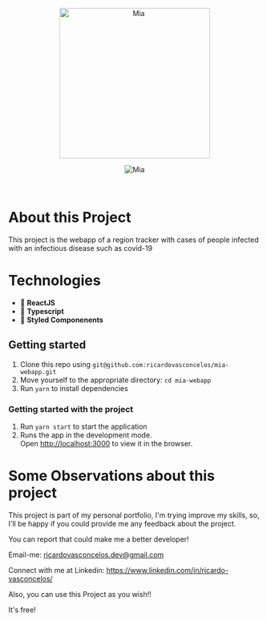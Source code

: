 <p align="center">
    <img src="https://i.imgur.com/fs454Au.png" width="300" alt="Mia" />
</p>
<p align="center">
    <img src="https://i.imgur.com/eGFSR4h.png" alt="Mia"/>
</p>

</br>

# About this Project
This project is the webapp of a region tracker with cases of people infected with an infectious disease such as covid-19

# Technologies

- 💙 **ReactJS** 
- :large_blue_diamond: **Typescript**
- :nail_care: **Styled Componenents** 

## Getting started

1. Clone this repo using `git@github.com:ricardovasconcelos/mia-webapp.git`
2. Move yourself to the appropriate directory: `cd mia-webapp`<br />
3. Run `yarn` to install dependencies<br />

### Getting started with the project

1. Run `yarn start` to start the application
2. Runs the app in the development mode.\
Open [http://localhost:3000](http://localhost:3000) to view it in the browser.

# Some Observations about this project
This project is part of my personal portfolio, I'm trying improve my skills, so, I'll be happy if you could provide me any feedback about the project.

You can report that could make me a better developer!

Email-me: ricardovasconcelos.dev@gmail.com

Connect with me at Linkedin: https://www.linkedin.com/in/ricardo-vasconcelos/

Also, you can use this Project as you wish!!

It's free!
